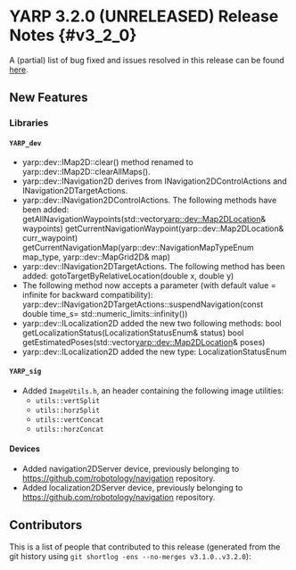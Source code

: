 YARP 3.2.0 (UNRELEASED) Release Notes                                 {#v3_2_0}
=====================================


A (partial) list of bug fixed and issues resolved in this release can be found
[here](https://github.com/robotology/yarp/issues?q=label%3A%22Fixed+in%3A+YARP+v3.2.0%22).

New Features
------------

### Libraries

#### `YARP_dev`

* yarp::dev::IMap2D::clear() method renamed to yarp::dev::IMap2D::clearAllMaps().
* yarp::dev::INavigation2D derives from INavigation2DControlActions
  and INavigation2DTargetActions.
* yarp::dev::INavigation2DControlActions. The following methods have been added:
  getAllNavigationWaypoints(std::vector<yarp::dev::Map2DLocation>& waypoints)
  getCurrentNavigationWaypoint(yarp::dev::Map2DLocation& curr_waypoint)
  getCurrentNavigationMap(yarp::dev::NavigationMapTypeEnum map_type, yarp::dev::MapGrid2D& map)
* yarp::dev::INavigation2DTargetActions. The following method has been added:
  gotoTargetByRelativeLocation(double x, double y)
* The following method now accepts a parameter (with default value = infinite
  for backward compatibility):
  yarp::dev::INavigation2DTargetActions::suspendNavigation(const double time_s= std::numeric_limits<double>::infinity())
* yarp::dev::ILocalization2D added the new two following methods:
  bool   getLocalizationStatus(LocalizationStatusEnum& status)
  bool   getEstimatedPoses(std::vector<yarp::dev::Map2DLocation>& poses)
* yarp::dev::ILocalization2D added the new type: LocalizationStatusEnum
  
    
#### `YARP_sig`

* Added `ImageUtils.h`, an header containing the following image utilities:
  - `utils::vertSplit`
  - `utils::horzSplit`
  - `utils::vertConcat`
  - `utils::horzConcat`

#### Devices
* Added navigation2DServer device, previously belonging to https://github.com/robotology/navigation repository.
* Added localization2DServer device, previously belonging to https://github.com/robotology/navigation repository.

Contributors
------------

This is a list of people that contributed to this release (generated from the
git history using `git shortlog -ens --no-merges v3.1.0..v3.2.0`):

```
```
